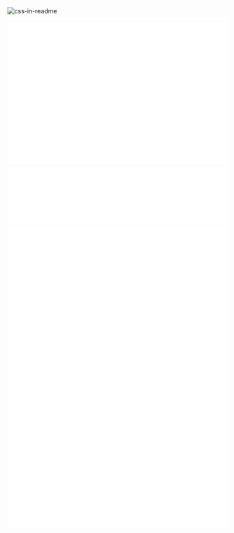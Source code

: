 <img src="./custom-styled-svgs/title.svg" style="width: 100%;height: 400px;" alt="css-in-readme">

<img src="./github-metrics.svg" alt="Metrics"/>
<img src="./isocalendar.svg" alt="Calendar"/>
<img src="./languages.svg" alt="Languages"/>
<img src="./achievements.svg" alt="Achievements"/>
<img src="./habits.svg" alt="Habits"/>
</div>

<!--
**Nethrenial/Nethrenial** is a ✨ _special_ ✨ repository because its `README.md` (this file) appears on your GitHub profile.

Here are some ideas to get you started:

- 🔭 I’m currently working on ...
- 🌱 I’m currently learning ...
- 👯 I’m looking to collaborate on ...
- 🤔 I’m looking for help with ...
- 💬 Ask me about ...
- 📫 How to reach me: ...
- 😄 Pronouns: ...
- ⚡ Fun fact: ...
-->
